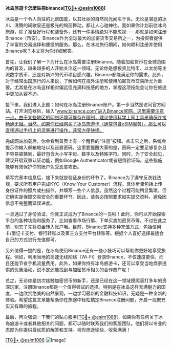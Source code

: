 **冰岛旅遊卡怎麽註冊binance[[TG💪+ @esim1088](https://t.me/s/esim1088)]**

冰岛是一个令人向往的北欧国度，以其壮丽的自然风光闻名于世。无论是湛蓝的冰川、沸腾的间歇泉还是极光的绚丽舞动，都让人心驰神往。而如果你计划前往冰岛旅游，除了准备好行程和装备外，还有一件事情绝对不能忽视——那就是如何注册Binance（币安）。Binance作为全球最大的加密货币交易所之一，为投资者提供了丰富的交易选择和便捷的服务。那么，在冰岛旅行期间，如何顺利注册并使用Binance呢？本文将为你详细解答。

首先，让我们了解一下为什么在冰岛需要注册Binance。随着加密货币在全球范围内的普及，越来越多的人开始关注这一领域。无论你是想投资比特币、以太坊等主流数字货币，还是对新兴的代币项目感兴趣，Binance都能满足你的需求。此外，对于经常出国旅行的人来说，了解如何在海外注册和使用加密货币交易所尤为重要。尤其是在冰岛这样相对偏远但充满科技感的地方，掌握这项技能会让你在旅途中更加从容不迫。

接下来，我们进入正题：如何在冰岛注册Binance账户。第一步当然是访问官方网站。打开浏览器后，输入“www.binance.com”进入Binance官网。这里需要注意一点，由于某些地区的网络环境可能存在限制，建议使用科学上网工具来确保连接畅通无阻。当然，如果你已经购买了冰岛旅游卡（通常包含eSIM服务），那么可以直接通过手机上的流量进行操作，非常方便快捷。

完成网站加载后，你会看到首页上有一个醒目的“注册”按钮。点击它之后，系统会提示你输入邮箱地址以及设置密码。这里要提醒大家的是，密码一定要足够复杂且不容易被猜到，最好包含大小写字母、数字以及特殊字符。同时，为了安全起见，建议开启双重认证功能，例如Google Authenticator或者短信验证码。这些措施能够有效保护你的账户免受恶意攻击。

填写完基本信息后，接下来就是验证身份的环节了。Binance为了遵守反洗钱法规，要求所有用户完成KYC（Know Your Customer）流程。具体步骤包括上传身份证件的照片或扫描件，并填写一些个人信息。虽然这个过程可能稍显繁琐，但它确实是保障交易安全的重要环节。因此，请务必按照要求如实提交资料，避免因信息不完整而延误进度。

一旦通过了身份验证，你就正式成为了Binance的一员啦！此时，你可以开始探索平台的各种功能和服务了。比如查看市场行情、下单买卖加密货币等。不过在此之前，别忘了先将资金转入账户哦。目前，Binance支持多种充值方式，包括信用卡/借记卡支付、银行转账以及第三方支付平台转账等。根据个人喜好选择最适合自己的方式进行充值即可。

另外值得一提的是，在冰岛使用Binance还有一些小技巧可以帮助你更好地享受旅程。例如，利用当地的高速无线网络（Wi-Fi）登录Binance，不仅速度更快，而且还能节省手机流量费用。此外，如果你持有冰岛旅游卡，还可以享受当地商家提供的优惠活动，说不定还能找到与加密货币相关的合作商户呢！

总之，无论你是初次接触加密货币的新手，还是已经在这一领域摸爬滚打多年的资深玩家，注册Binance都是一个值得尝试的选择。特别是在冰岛这样充满魅力的国度，一边欣赏绝美的自然景观，一边学习最新的金融科技知识，无疑是一种全新的体验。希望这篇文章能帮助你在旅途中轻松搞定Binance注册问题，开启一段既充实又有趣的旅程。

最后，再次强调一下我们的贴心服务[[TG💪+ @esim1088](https://t.me/s/esim1088)]，如果你有任何关于冰岛旅游卡或者其他相关的问题，都可以随时联系我们的客服团队。他们将以专业的态度为你提供最优质的解答和支持。祝你旅途愉快，收获满满！

[[TG💪+ @esim1088](https://t.me/s/esim1088) ![Image](https://i.postimg.cc/4NQfJmqS/Snipaste-2025-05-13-00-14-12.png)]